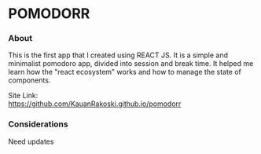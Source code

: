 # POMODORR
### About
This is the first app that I created using REACT JS. It is a simple and minimalist pomodoro app, divided into session and break time. It helped me learn how the "react ecosystem" works and how to manage the state of components.

Site Link:<br>
https://github.com/KauanRakoski.github.io/pomodorr
### Considerations
Need updates
